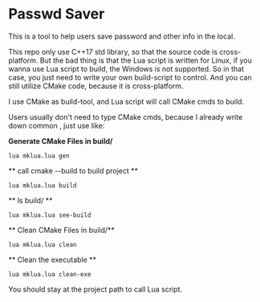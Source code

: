 # Passwd Saver

This is a tool to help users save password and other info in the local.

This repo only use C++17 std library, so that the source code is cross-platform.
But the bad thing is that the Lua script is written for Linux, if you wanna use Lua script to build, 
the Windows is not supported. So in that case, you just need to write your own build-script to control.
And you can still utilize CMake code, because it is cross-platform.

I use CMake as build-tool, and Lua script will call CMake cmds to build.

Users usually don't need to type CMake cmds, because I already write down common , just use like:

**Generate CMake Files in build/**

```lua mklua.lua gen```

** call cmake --build to build project **

```lua mklua.lua build```

** ls build/ **

```lua mklua.lua see-build```

** Clean CMake Files in build/**

```lua mklua.lua clean```

** Clean the executable **

```lua mklua.lua clean-exe```

You should stay at the project path to call Lua script.



